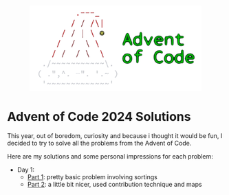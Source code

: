 
<p align="center">
  <img src="./assets/logo_no_background.png" width="400"/>
<br>


# Advent of Code 2024 Solutions

This year, out of boredom, curiosity and because i thought it would be fun, I decided to try to solve all the problems from the Advent of Code.
 
Here are my solutions and some personal impressions for each problem:
- Day 1:
  - [Part 1](solutions/01.12.2024/part1.cpp): pretty basic problem involving sortings
  - [Part 2](solutions/01.12.2024/part2.cpp): a little bit nicer, used contribution technique and maps
